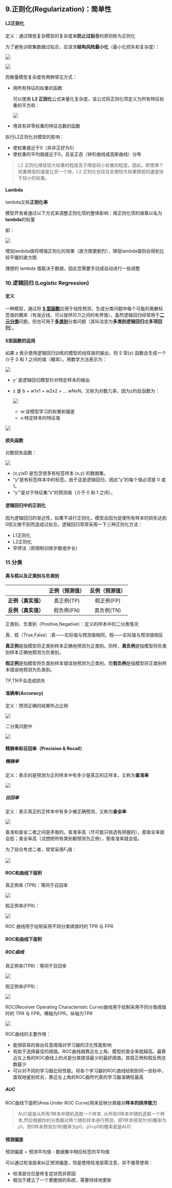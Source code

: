## 9.正则化(Regularization)：简单性

#### L2正则化

定义：通过降低复杂模型的复杂度来**防止过拟合**的原则称为正则化

为了避免训练集数据过拟合，应该求**结构风险最小化**（最小化损失和复杂度）：

![](https://github.com/Dinghow/MyRoadToMachineLearning/raw/master/note/img/2.png)

![](https://github.com/Dinghow/MyRoadToMachineLearning/raw/master/note/img/google-4.png)

而衡量模型复杂度有两种常见方式：

- 用所有特征的权重的函数

  可以使用 **L2 正则化**公式来量化复杂度，该公式将正则化项定义为所有特征权重的平方和：

  ![](https://github.com/Dinghow/MyRoadToMachineLearning/raw/master/note/img/3.png)

- 用具有非零权重的特征总数的函数



执行L2正则化对模型的影响：

- 使权重接近于0（并非正好为0）
- 使权重的平均值接近于0，且呈正态（钟形曲线或高斯曲线）分布

> L2 正则化降低较大权重的程度高于降低较小权重的程度。因此，即使某个权重降低的速度比另一个快，L2 正则化也往往会使较大权重降低的速度快于较小的权重。

#### Lambda

lambda又称**正则化率**

模型开发者通过以下方式来调整正则化项的整体影响：用正则化项的值乘以名为 **lambda**的标量

即：

![](https://github.com/Dinghow/MyRoadToMachineLearning/raw/master/note/img/4.png)

增加lambda值将增强正则化的效果（直方图更剧烈），降低lambda值则会得到比较平缓的直方图

理想的 lambda 值取决于数据，因此您需要手动或自动进行一些调整



### 10.逻辑回归 (Logistic Regression)

#### 定义

一种模型，通过将 [**S 型函数**](https://developers.google.cn/machine-learning/crash-course/glossary#sigmoid_function)应用于线性预测，生成分类问题中每个可能的离散标签值的概率（有渐近线，可以提供(0,1)之间的有界值）。虽然逻辑回归经常用于[**二元分类**](https://developers.google.cn/machine-learning/crash-course/glossary#binary_classification)问题，但也可用于[**多类别**](https://developers.google.cn/machine-learning/crash-course/glossary#multi-class)分类问题（其叫法变为**多类别逻辑回归**或**多项回归**）。

#### S型函数的运用

如果 z 表示使用逻辑回归训练的模型的线性层的输出，则 S 型(z) 函数会生成一个介于 0 和 1 之间的值（概率）。用数学方法表示为：

![](https://github.com/Dinghow/MyRoadToMachineLearning/raw/master/note/img/5.png)

- y' 是逻辑回归模型针对特定样本的输出

- z 是 b + w1x1 + w2x2 + … wNxN，又称为对数几率，因为z的反函数为：

  ![](https://github.com/Dinghow/MyRoadToMachineLearning/raw/master/note/img/6.png)

  - w:该模型学习的权重和偏差
  - x:特定样本的特征值

![](https://github.com/Dinghow/MyRoadToMachineLearning/raw/master/note/img/google-5.png)

#### 损失函数

对数损失函数：

![](https://github.com/Dinghow/MyRoadToMachineLearning/raw/master/note/img/7.png)

- (x,y)&straightepsilon;D 是包含很多有标签样本 (x,y) 的数据集。
- “y”是有标签样本中的标签。由于这是逻辑回归，因此“y”的每个值必须是 0 或 1。
- “y'”是对于特征集“x”的预测值（介于 0 和 1 之间）。

#### 逻辑回归中的正则化

因为逻辑回归的渐近性，如果不进行正则化，模型会因为促使所有样本的损失达到0但又做不到而造成过拟合，逻辑回归常常采用一下三种正则化方法：

- L1正则化
- L2正则化
- 早停法（即限制训练步数或步长）

### 11.分类

#### 真与假以及正类别与负类别

|                    | 正例（预测值） | 反例（预测值） |
| :----------------: | :------------: | :------------: |
| **正例（真实值）** |   真正例(TP)   |   假正例(FP)   |
| **反例（真实值）** |   假负例(FN)   |   真负例(TN)   |

正类别、负类别（Positive,Negative）：定义的样本中的二分类情况

真、假（True,False）:真——实际值与预测值相同，假——实际值与预测值相反

**真正例**是指模型将正类别样本正确地预测为正类别。同样，**真负例**是指模型将负类别样本正确地预测为负类别。

**假正例**是指模型将负类别样本错误地预测为正类别，而**假负例**是指模型将正类别样本错误地预测为负类别。

TP,TN不会造成损失

#### 准确率(Accuracy)

定义：预测正确的结果所占比例

![](https://github.com/Dinghow/MyRoadToMachineLearning/raw/master/note/img/8.png)

二分类问题中

![](https://github.com/Dinghow/MyRoadToMachineLearning/raw/master/note/img/9.png)

#### 精确率和召回率（Precision & Recall）

##### 精确率

定义：表示的是预测为正的样本中有多少是真正的正样本，又称为**查准率**

![](https://github.com/Dinghow/MyRoadToMachineLearning/raw/master/note/img/10.png)

##### 召回率

定义：表示真正的正样本中有多少被正确预测，又称为**查全率**

![](https://github.com/Dinghow/MyRoadToMachineLearning/raw/master/note/img/11.png)

查准和查全二者之间是矛盾的。查准率高（尽可能只挑选有把握的），那查全率就会低；查全率高（试想把所有类别都预测为正例），那查准率就会低。

为了综合考虑二者，常常采用$F_1$值：

![](https://github.com/Dinghow/MyRoadToMachineLearning/raw/master/note/img/12.png)

#### ROC和曲线下面积

真正例率	(TPR)：等同于召回率

![](https://github.com/Dinghow/MyRoadToMachineLearning/raw/master/note/img/13.png)

假正例率(FPR)：

![](https://github.com/Dinghow/MyRoadToMachineLearning/raw/master/note/img/14.png)

ROC 曲线用于绘制采用不同分类阈值时的 TPR 与 FPR

#### ROC和曲线下面积

##### ROC曲线

真正例率(TPR)：等同于召回率

![](https://github.com/Dinghow/MyRoadToMachineLearning/raw/master/note/img/15.png)

假正例率(FPR)：

![](https://github.com/Dinghow/MyRoadToMachineLearning/raw/master/note/img/16.png)

ROC(Receiver Operating Characteristic Curve)曲线用于绘制采用不同分类阈值时的 TPR 与 FPR，横轴为FPR，纵轴为TPR

![](https://github.com/Dinghow/MyRoadToMachineLearning/raw/master/note/img/google-6.png)

ROC曲线的主要作用：

- 能很容易的查出任意阈值对学习器的泛化性能影响 
- 有助于选择最佳的阈值。ROC曲线越靠近左上角，模型的查全率就越高。最靠近左上角的ROC曲线上的点是分类错误最少的最好阈值，其假正例和假反例总数最少 
- 可以对不同的学习器比较性能。将各个学习器的ROC曲线绘制到同一坐标中，直观地鉴别优劣，靠近左上角的ROC曲所代表的学习器准确性最高 

##### AUC

ROC曲线下面积(Area Under ROC Curve)用来反映分类器对**样本的排序能力**

> AUC就是从所有1样本中随机选取一个样本, 从所有0样本中随机选取一个样本,然后根据你的分类器对两个随机样本进行预测，把1样本预测为1的概率为p1，把0样本预测为1的概率为p0，p1>p0的概率就是AUC



#### 预测偏差

预测偏差  =  预测平均值 - 数据集中相应标签的平均值

可以通过校准层来纠正预测偏差，但是使用校准层需注意，并不推荐使用：

- 校准层仅仅是修复症状而非原因
- 相当于建立了一个更脆弱的系统，需要持续地更新



